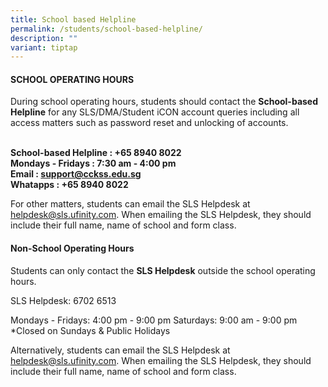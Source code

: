 ```yaml
---
title: School based Helpline
permalink: /students/school-based-helpline/
description: ""
variant: tiptap
---
```

#### SCHOOL OPERATING HOURS 
During school operating hours, students should contact the **School-based Helpline** for any SLS/DMA/Student iCON account queries including all access matters such as password reset and unlocking of accounts.

**<br>School-based Helpline     : +65 8940 8022
<br>Mondays - Fridays             : 7:30 am - 4:00 pm
<br>Email                                    : support@cckss.edu.sg
<br>Whatapps                            : +65 8940 8022**

For other matters, students can email the SLS Helpdesk at helpdesk@sls.ufinity.com. When emailing the SLS Helpdesk, they should include their full name, name of school and form class.



#### Non-School Operating Hours 
Students can only contact the **SLS Helpdesk** outside the school operating hours.

SLS Helpdesk: 6702 6513

Mondays - Fridays: 4:00 pm - 9:00 pm
Saturdays: 9:00 am - 9:00 pm
*Closed on Sundays &amp; Public Holidays

Alternatively, students can email the SLS Helpdesk at helpdesk@sls.ufinity.com. When emailing the SLS Helpdesk, they should include their full name, name of school and form class.